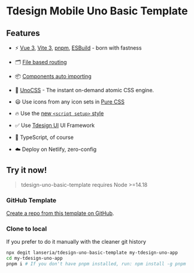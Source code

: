 # Tdesign Mobile Uno Basic Template

## Features

- ⚡️ [Vue 3](https://github.com/vuejs/core), [Vite 3](https://github.com/vitejs/vite), [pnpm](https://pnpm.io/), [ESBuild](https://github.com/evanw/esbuild) - born with fastness

- 🗂 [File based routing](./src/pages)

- 📦 [Components auto importing](./src/components)

- 🎨 [UnoCSS](https://github.com/antfu/unocss) - The instant on-demand atomic CSS engine.

- 😃 Use icons from any icon sets in [Pure CSS](https://github.com/antfu/unocss/tree/main/packages/preset-icons)

- 🔥 Use the [new `<script setup>` style](https://github.com/vuejs/rfcs/pull/227)

- ✅ Use [Tdesign UI](https://tdesign.tencent.com/) UI Framework

- 🦾 TypeScript, of course

- ☁️ Deploy on Netlify, zero-config

## Try it now!

> tdesign-uno-basic-template requires Node >=14.18

### GitHub Template

[Create a repo from this template on GitHub](https://github.com/lanseria/tdesign-uno-basic-template/generate).

### Clone to local

If you prefer to do it manually with the cleaner git history

```bash
npx degit lanseria/tdesign-uno-basic-template my-tdesign-uno-app
cd my-tdesign-uno-app
pnpm i # If you don't have pnpm installed, run: npm install -g pnpm
```
